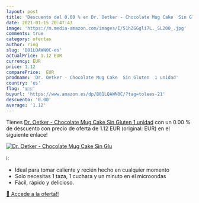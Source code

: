 ```yaml
---
layout: post
title: 'Descuento del 0.00 % en Dr. Oetker - Chocolate Mug Cake  Sin Glu'
date: 2021-01-15 20:47:43
image: 'https://m.media-amazon.com/images/I/51hZGGgli7L._SL200_.jpg'
comments: true
category: ofertas
author: ring
slug: 'B01LQAWN0C-es'
actualPrice: 1.12 EUR
currency: EUR
price: 1.12
comparePrice:  EUR
prodname: 'Dr. Oetker - Chocolate Mug Cake  Sin Gluten  1 unidad'
country: 'es'
flag: '🇪🇸'
buyurl: 'https://www.amazon.es/dp/B01LQAWN0C/?tag=tolees-21'
descuento: '0.00'
average: '1.12'
---
```


Tienes [Dr. Oetker - Chocolate Mug Cake  Sin Gluten  1 unidad](https://www.amazon.es/dp/B01LQAWN0C/?tag=tolees-21) con un 0.00 % de descuento con precio de oferta de 1.12 EUR (original:  EUR) en el siguiente enlace!

[![Dr. Oetker - Chocolate Mug Cake  Sin Glu](https://m.media-amazon.com/images/I/51hZGGgli7L._SL200_.jpg)](https://www.amazon.es/dp/B01LQAWN0C/?tag=tolees-21)

ℹ️:

- Ideal para tomar caliente y recién hecho en cualquier momento
- Solo necesitas 1 taza, 1 cuchara y un minuto en el microondas
- Fácil, rápido y delicioso.

[🛒 Accede a la oferta!!](https://www.amazon.es/dp/B01LQAWN0C/?tag=tolees-21)
